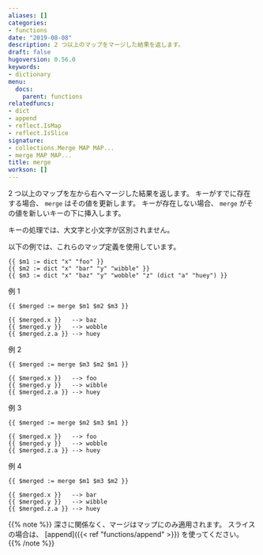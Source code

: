 ```yaml
---
aliases: []
categories:
- functions
date: "2019-08-08"
description: 2 つ以上のマップをマージした結果を返します。
draft: false
hugoversion: 0.56.0
keywords:
- dictionary
menu:
  docs:
    parent: functions
relatedfuncs:
- dict
- append
- reflect.IsMap
- reflect.IsSlice
signature:
- collections.Merge MAP MAP...
- merge MAP MAP...
title: merge
workson: []
---
```


2 つ以上のマップを左から右へマージした結果を返します。 キーがすでに存在する場合、 `merge` はその値を更新します。 キーが存在しない場合、 `merge` がその値を新しいキーの下に挿入します。

キーの処理では、大文字と小文字が区別されません。

以下の例では、これらのマップ定義を使用しています。

```go-html-template
{{ $m1 := dict "x" "foo" }}
{{ $m2 := dict "x" "bar" "y" "wibble" }}
{{ $m3 := dict "x" "baz" "y" "wobble" "z" (dict "a" "huey") }}
```

例 1

```go-html-template
{{ $merged := merge $m1 $m2 $m3 }}

{{ $merged.x }}   --> baz
{{ $merged.y }}   --> wobble
{{ $merged.z.a }} --> huey
```

例 2

```go-html-template
{{ $merged := merge $m3 $m2 $m1 }}

{{ $merged.x }}   --> foo
{{ $merged.y }}   --> wibble
{{ $merged.z.a }} --> huey
```

例 3

```go-html-template
{{ $merged := merge $m2 $m3 $m1 }}

{{ $merged.x }}   --> foo
{{ $merged.y }}   --> wobble
{{ $merged.z.a }} --> huey
```

例 4

```go-html-template
{{ $merged := merge $m1 $m3 $m2 }}

{{ $merged.x }}   --> bar
{{ $merged.y }}   --> wibble
{{ $merged.z.a }} --> huey
```

{{% note %}}
深さに関係なく、マージはマップにのみ適用されます。 スライスの場合は、 [append]({{< ref "functions/append" >}}) を使ってください。
{{% /note %}}
